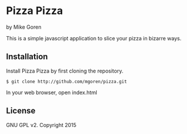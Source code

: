 Pizza Pizza
===========

by Mike Goren

This is a simple javascript application to slice your pizza in bizarre ways.

Installation
------------

Install Pizza Pizza by first cloning the repository.  
```
$ git clone http://github.com/mgoren/pizza.git
```

In your web browser, open index.html

License
-------

GNU GPL v2. Copyright 2015
